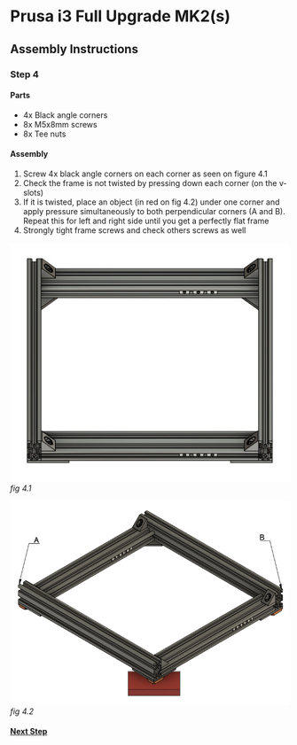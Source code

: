 # Prusa i3 Full Upgrade MK2(s)

## Assembly Instructions

### Step 4

#### Parts  

* 4x Black angle corners
* 8x M5x8mm screws
* 8x Tee nuts

#### Assembly

1. Screw 4x black angle corners on each corner as seen on figure 4.1
1. Check the frame is not twisted by pressing down each corner (on the v-slots)
1. If it is twisted, place an object (in red on fig 4.2) under one corner and apply pressure simultaneously to both perpendicular corners (A and B). Repeat this for left and right side until you get a perfectly flat frame
1. Strongly tight frame screws and check others screws as well



![](img/fig4.1.jpg)\
*fig 4.1*

![](img/fig4.2.jpg)\
*fig 4.2*

#### [Next Step](step05.md)

